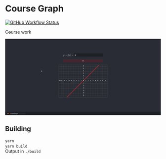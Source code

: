 # Course Graph
[![GitHub Workflow Status](https://img.shields.io/github/workflow/status/Neisvestney/course-graph/build)](https://github.com/Neisvestney/course-graph/actions/workflows/build.yml)

C~~o~~urse work

![](readme/FNVPDpUw03.gif)

## Building
`yarn`  
`yarn build`  
Output in `./build`